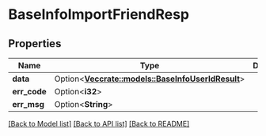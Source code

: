 # BaseInfoImportFriendResp

## Properties

Name | Type | Description | Notes
------------ | ------------- | ------------- | -------------
**data** | Option<[**Vec<crate::models::BaseInfoUserIdResult>**](BaseInfoUserIdResult.md)> |  | [optional]
**err_code** | Option<**i32**> |  | [optional]
**err_msg** | Option<**String**> |  | [optional]

[[Back to Model list]](../README.md#documentation-for-models) [[Back to API list]](../README.md#documentation-for-api-endpoints) [[Back to README]](../README.md)



